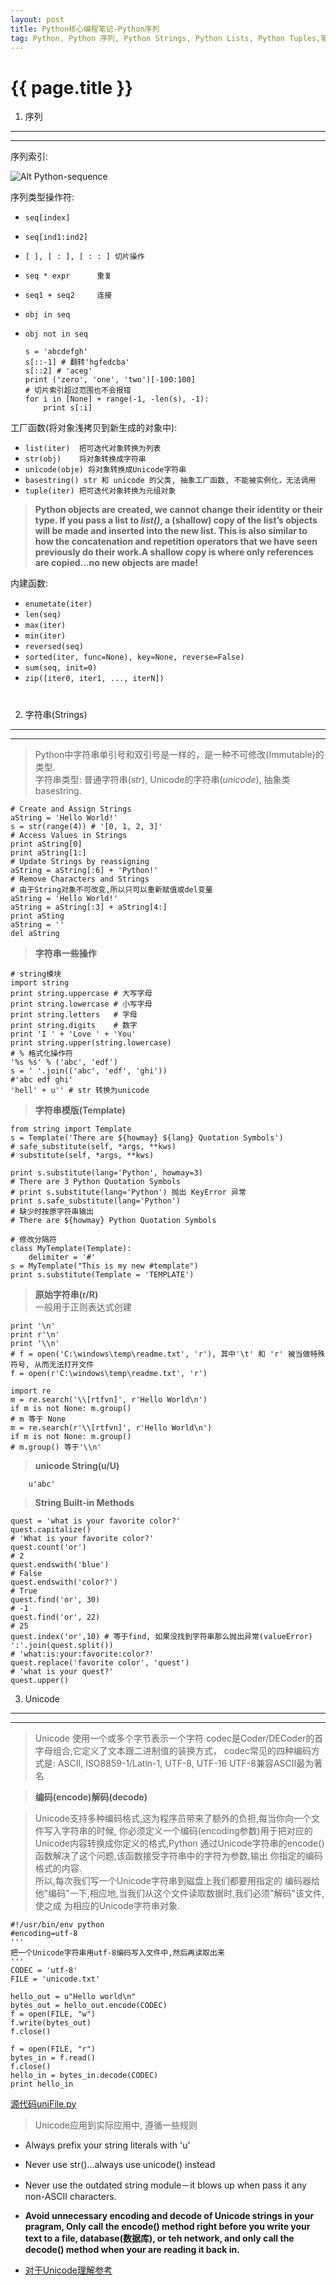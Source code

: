 ```yaml
---
layout: post
title: Python核心编程笔记-Python序列
tag: Python, Python 序列, Python Strings, Python Lists, Python Tuples,笔记, Note
---
```

{{ page.title }}
===============

1. 序列
-------------
***
序列索引:

![Alt Python-sequence](/images/Python-sequence.png) 

序列类型操作符:

*   `seq[index]`
*   `seq[ind1:ind2]`
*   `[ ], [ : ], [ : : ] 切片操作`
*   `seq * expr      重复`
*   `seq1 + seq2     连接`
*   `obj in seq`
*   `obj not in seq`

        s = 'abcdefgh'
        s[::-1] # 翻转'hgfedcba'
        s[::2] # 'aceg'
        print ('zero', 'one', 'two')[-100:100]
        # 切片索引超过范围也不会报错
        for i in [None] + range(-1, -len(s), -1):
            print s[:i]

工厂函数(将对象浅拷贝到新生成的对象中):

*   `list(iter)  把可迭代对象转换为列表`
*   `str(obj)    将对象转换成字符串`
*   `unicode(obje) 将对象转换成Unicode字符串`
*   `basestring() str 和 unicode 的父类, 抽象工厂函数, 不能被实例化，无法调用`
*   `tuple(iter) 把可迭代对象转换为元组对象`

>__Python objects are created, we cannot change their identity or their type. If
you pass a list to *list()*, a (shallow) copy of the list’s objects will be made
and inserted into the new list. This is also similar to how the concatenation
and repetition operators that we have seen previously do their work.A shallow 
copy is where only references are copied...no new objects are made!__

内建函数:

*   `enumetate(iter)`
*   `len(seq)`
*   `max(iter)`
*   `min(iter)`
*   `reversed(seq)`
*   `sorted(iter, func=None), key=None, reverse=False)`
*   `sum(seq, init=0)`
*   `zip([iter0, iter1, ..., iterN])`

# 
2. 字符串(Strings)
------------------
***
>   Python中字符串单引号和双引号是一样的，是一种不可修改(Immutable)的类型. <br />
>   字符串类型: 普通字符串(*str*), Unicode的字符串(*unicode*), 抽象类basestring.

    
    # Create and Assign Strings
    aString = 'Hello World!'
    s = str(range(4)) # '[0, 1, 2, 3]'
    # Access Values in Strings
    print aString[0]
    print aString[1:] 
    # Update Strings by reassigning 
    aString = aString[:6] + 'Python!'
    # Remove Characters and Strings 
    # 由于String对象不可改变,所以只可以重新赋值或del变量
    aString = 'Hello World!'
    aString = aString[:3] + aString[4:]
    print aSting
    aString = ''
    del aString

>   __字符串一些操作__

    # string模块
    import string
    print string.uppercase # 大写字母
    print string.lowercase # 小写字母
    print string.letters   # 字母
    print string.digits    # 数字
    print 'I ' + 'Love ' + 'You'
    print string.upper(string.lowercase)
    # % 格式化操作符
    '%s %s' % ('abc', 'edf')
    s = ' '.join(('abc', 'edf', 'ghi'))
    #'abc edf ghi'
    'hell' + u'' # str 转换为unicode

>   __字符串模版(Template)__

    from string import Template
    s = Template('There are ${howmay} ${lang} Quotation Symbols')
    # safe_substitute(self, *args, **kws)
    # substitute(self, *args, **kws)

    print s.substitute(lang='Python', howmay=3)
    # There are 3 Python Quotation Symbols
    # print s.substitute(lang='Python') 抛出 KeyError 异常
    print s.safe_substitute(lang='Python')
    # 缺少时按原字符串输出
    # There are ${howmay} Python Quotation Symbols
    
    # 修改分隔符
    class MyTemplate(Template):
        delimiter = '#'
    s = MyTemplate("This is my new #template")
    print s.substitute(Template = 'TEMPLATE')

>   __原始字符串(r/R)__ <br />
>   一般用于正则表达式创建

    print '\n'
    print r'\n'
    print '\\n'
    # f = open('C:\windows\temp\readme.txt', 'r'), 其中'\t' 和 'r' 被当做特殊符号, 从而无法打开文件
    f = open(r'C:\windows\temp\readme.txt', 'r')

    import re
    m = re.search('\\[rtfvn]', r'Hello World\n')
    if m is not None: m.group()
    # m 等于 None
    m = re.search(r'\\[rtfvn]', r'Hello World\n')
    if m is not None: m.group()
    # m.group() 等于'\\n'

>   __unicode String(u/U)__

        u'abc'

>   __String Built-in Methods__

    quest = 'what is your favorite color?'
    quest.capitalize()
    # 'What is your favorite color?'
    quest.count('or')
    # 2
    quest.endswith('blue')
    # False
    quest.endswith('color?')
    # True
    quest.find('or', 30)
    # -1
    quest.find('or', 22)
    # 25
    quest.index('or',10) # 等于find, 如果没找到字符串那么抛出异常(valueError)
    ':'.join(quest.split())
    # 'what:is:your:favorite:color?'
    quest.replace('favorite color', 'quest')
    # 'what is your quest?'
    quest.upper()


3.  Unicode
--------------------
******

>   Unicode 使用一个或多个字节表示一个字符
>   codec是Coder/DECoder的首字母组合,它定义了文本跟二进制值的装换方式，
>   codec常见的四种编码方式是: ASCII, ISO8859-1/Latin-1, UTF-8, UTF-16
>   UTF-8兼容ASCII最为著名

>   __编码(encode)解码(decode)__<br />

>   Unicode支持多种编码格式,这为程序员带来了额外的负担,每当你向一个文件写入字符串的时候,
你必须定义一个编码(encoding参数)用于把对应的Unicode内容转换成你定义的格式,Python
通过Unicode字符串的encode()函数解决了这个问题,该函数接受字符串中的字符为参数,输出
你指定的编码格式的内容.<br />
>   所以,每次我们写一个Unicode字符串到磁盘上我们都要用指定的
编码器给他"编码"一下,相应地,当我们从这个文件读取数据时,我们必须"解码"该文件,使之成
为相应的Unicode字符串对象.

    #!/usr/bin/env python
    #encoding=utf-8
    '''
    把一个Unicode字符串用utf-8编码写入文件中,然后再读取出来
    '''
    CODEC = 'utf-8'
    FILE = 'unicode.txt'

    hello_out = u"Hello world\n"
    bytes_out = hello_out.encode(CODEC)
    f = open(FILE, "w")
    f.write(bytes_out)
    f.close()

    f = open(FILE, "r")
    bytes_in = f.read()
    f.close()
    hello_in = bytes_in.decode(CODEC)
    print hello_in

[源代码uniFile.py](/code/core_python_programming/uniFile.py)

>   Unicode应用到实际应用中, 遵循一些规则

*   Always prefix your string literals with 'u'
*   Never use str()...always use unicode() instead
*   Never use the outdated string module－it blows up when pass it any non-ASCII characters.
*   __Avoid unnecessary encoding and decode of Unicode strings in your pragram,
    Only call the encode() method right before you write your text to a file, database(数据库),
    or teh network, and only call the decode() method when your are reading it back in.__

*   [对于Unicode理解参考](http://blog.jobbole.com/50345/)























